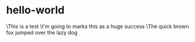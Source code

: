 # hello-world

\\This is a test
\\I'm going to marks this as a huge success
\\The quick brown fox jumped over the lazy dog
